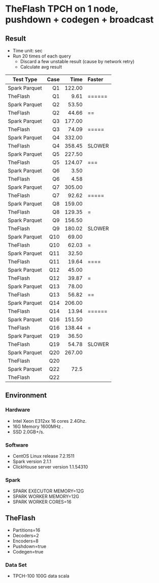 # TheFlash TPCH on 1 node, pushdown + codegen + broadcast

## Result

* Time unit: sec
* Run 20 times of each query
    * Discard a few unstable result (cause by network retry)
    * Calculate avg result

| Test Type                      | Case    | Time   | Faster |
| --------                       | -----:  | -----: | :----- |
| Spark Parquet                  | Q1      | 122.00 |        |
| TheFlash                       | Q1      |   9.61 | ====== |
| Spark Parquet                  | Q2      |  53.50 |        |
| TheFlash                       | Q2      |  44.66 | ==     |
| Spark Parquet                  | Q3      | 177.00 |        |
| TheFlash                       | Q3      |  74.09 | =====  |
| Spark Parquet                  | Q4      | 332.00 |        |
| TheFlash                       | Q4      | 358.45 | SLOWER |
| Spark Parquet                  | Q5      | 227.50 |        |
| TheFlash                       | Q5      | 124.07 | ===    |
| Spark Parquet                  | Q6      |   3.50 |        |
| TheFlash                       | Q6      |   4.58 |        |
| Spark Parquet                  | Q7      | 305.00 |        |
| TheFlash                       | Q7      |  92.62 | =====  |
| Spark Parquet                  | Q8      | 159.00 |        |
| TheFlash                       | Q8      | 129.35 | =      |
| Spark Parquet                  | Q9      | 156.50 |        |
| TheFlash                       | Q9      | 180.02 | SLOWER |
| Spark Parquet                  | Q10     |  69.00 |        |
| TheFlash                       | Q10     |  62.03 | =      |
| Spark Parquet                  | Q11     |  32.50 |        |
| TheFlash                       | Q11     |  19.64 | ====   |
| Spark Parquet                  | Q12     |  45.00 |        |
| TheFlash                       | Q12     |  39.87 | =      |
| Spark Parquet                  | Q13     |  78.00 |        |
| TheFlash                       | Q13     |  56.82 | ==     |
| Spark Parquet                  | Q14     | 206.00 |        |
| TheFlash                       | Q14     |  13.94 | ====== |
| Spark Parquet                  | Q16     | 151.50 |        |
| TheFlash                       | Q16     | 138.44 | =      |
| Spark Parquet                  | Q19     |  36.50 |        |
| TheFlash                       | Q19     |  54.78 | SLOWER |
| Spark Parquet                  | Q20     | 267.00 |        |
| TheFlash                       | Q20     |        |        |
| Spark Parquet                  | Q22     |  72.5  |        |
| TheFlash                       | Q22     |        |        |


## Environment

### Hardware
* Intel Xeon E312xx 16 cores 2.4Ghz.
* 16G Memory 1600MHz .
* SSD 2.0GB+/s.

### Software
* CentOS Linux release 7.2.1511
* Spark version 2.1.1
* ClickHouse server version 1.1.54310

### Spark
* SPARK EXECUTOR MEMORY=12G
* SPARK WORKER MEMORY=12G
* SPARK WORKER CORES=16

## TheFlash
* Partitions=16
* Decoders=2
* Encoders=8
* Pushdown=true
* Codegen=true

### Data Set
* TPCH-100 100G data scala
